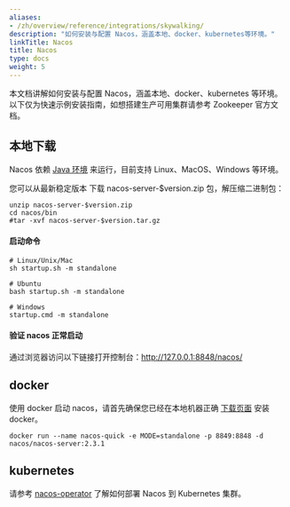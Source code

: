 ```yaml
---
aliases:
- /zh/overview/reference/integrations/skywalking/
description: "如何安装与配置 Nacos，涵盖本地、docker、kubernetes等环境。"
linkTitle: Nacos
title: Nacos
type: docs
weight: 5
---
```


本文档讲解如何安装与配置 Nacos，涵盖本地、docker、kubernetes 等环境。以下仅为快速示例安装指南，如想搭建生产可用集群请参考 Zookeeper 官方文档。

## 本地下载

Nacos 依赖 <a href="https://sdkman.io/" target="_blank">Java 环境</a> 来运行，目前支持 Linux、MacOS、Windows 等环境。

您可以从最新稳定版本 下载 nacos-server-$version.zip 包，解压缩二进制包：

```shell
unzip nacos-server-$version.zip
cd nacos/bin
#tar -xvf nacos-server-$version.tar.gz
```

#### 启动命令
```shell
# Linux/Unix/Mac
sh startup.sh -m standalone

# Ubuntu
bash startup.sh -m standalone

# Windows
startup.cmd -m standalone
```

#### 验证 nacos 正常启动

通过浏览器访问以下链接打开控制台：http://127.0.0.1:8848/nacos/

## docker
使用 docker 启动 nacos，请首先确保您已经在本地机器正确 <a href="https://docs.docker.com/engine/install/" target="_blank">下载页面</a> 安装 docker</a>。

```shell
docker run --name nacos-quick -e MODE=standalone -p 8849:8848 -d nacos/nacos-server:2.3.1
```

## kubernetes

请参考 <a href="https://github.com/nacos-group/nacos-k8s/blob/master/operator/README-CN.md" target="_blank">nacos-operator</a> 了解如何部署 Nacos 到 Kubernetes 集群。
